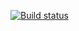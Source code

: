 [![Build status](https://ci.appveyor.com/api/projects/status/x9fi0l1riquvgaw0/branch/master?svg=true)](https://ci.appveyor.com/project/leonnika/aqa-hw3-selenide/branch/master)